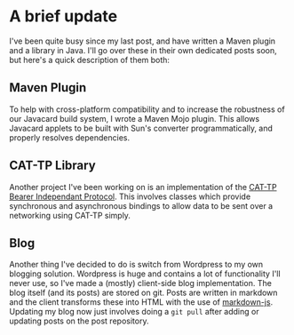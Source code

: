 # A brief update
I've been quite busy since my last post, and have written a Maven plugin and a library in Java.
I'll go over these in their own dedicated posts soon, but here's a quick description of them both:

## Maven Plugin

To help with cross-platform compatibility and to increase the robustness of our Javacard build system, I wrote a Maven Mojo plugin.
This allows Javacard applets to be built with Sun's converter programmatically, and properly resolves dependencies.

## CAT-TP Library
Another project I've been working on is an implementation of the [CAT-TP Bearer Independant Protocol](http://www.etsi.org/deliver/etsi_ts/102100_102199/102127/06.06.00_60/ts_102127v060600p.pdf). This involves classes which provide synchronous and asynchronous bindings to allow data to be sent over a networking using CAT-TP simply.

## Blog
Another thing I've decided to do is switch from Wordpress to my own blogging solution.
Wordpress is huge and contains a lot of functionality I'll never use, so I've made a (mostly) client-side blog implementation.
The blog itself (and its posts) are stored on git. Posts are written in markdown and the client transforms these into HTML with the use of [markdown-js](https://github.com/evilstreak/markdown-js). Updating my blog now just involves doing a `git pull` after adding or updating posts on the post repository.
